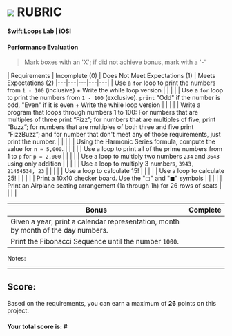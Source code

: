 # ![](https://ga-dash.s3.amazonaws.com/production/assets/logo-9f88ae6c9c3871690e33280fcf557f33.png) RUBRIC
**Swift Loops Lab | iOSI** 	 						


#### Performance Evaluation
> Mark boxes with an 'X'; if did not achieve bonus, mark with a '-'

| Requirements | Incomplete (0) | Does Not Meet Expectations (1) | Meets Expectations (2)
|---|---|---|---|---|
| Use a `for` loop to print the numbers from `1 - 100` (inclusive) + Write the while loop version | | | |
| Use a `for` loop to print the numbers from `1 - 100` (exclusive). `print` "Odd" if the number is odd, "Even" if it is even + Write the while loop version | | | |
| Write a program that loops through numbers 1 to 100: For numbers that are multiples of three print “Fizz”; for numbers that are multiples of five, print “Buzz”; for numbers that are multiples of both three and five print “FizzBuzz”; and for number that don't meet any of those requirements, just print the number. | | | |
| Using the Harmonic Series formula, compute the value for `n = 5,000`. | | | |
| Use a loop to print all of the prime numbers from 1 to `p` for `p = 2,000` | | | |
| Use a loop to multiply two numbers `234` and `3643` using only addition | | | |
| Use a loop to multiply 3 numbers, `3943, 21454534, 23` | | | |
| Use a loop to calculate 15!  | | | |
| Use a loop to calculate 25!  | | | |
| Print a 10x10 checker board. Use the "◻︎" and "◼︎" symbols | | | |
| Print an Airplane seating arrangement (1a through 1h) for 26 rows of seats | | | |


| Bonus | Complete |
|---|---|
| Given a year, print a calendar representation, month by month of the day numbers. | |
| Print the Fibonacci Sequence until the number `1000`. | |



Notes:

<!-- > Example: Your getting the hang of this!  Be sure to practice proper indentation and spacing.  Nice work! On line (INSERT SPECIFIC LINE NUMBER) in the (INSERT SPECIFIC FILE NAME) you (INSERT SPECIFIC CRITIQUE). Also, on line (INSERT SPECIFIC LINE NUMBER) in the (INSERT SPECIFIC FILE NAME) you (INSERT SPECIFIC CRITIQUE -->


---

## Score:
Based on the requirements, you can earn a maximum of  **26**  points on this project.

#### Your total score is: **#**

 
 
 
 
 
 


 
 
 
 
 